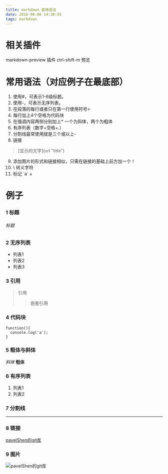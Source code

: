 ```yaml
---
title: markdown 查用语法
date: 2016-08-06 14:30:55
tags: markdown
---
```


# 相关插件
markdown-preview 插件
  ctrl-shift-m 预览

# 常用语法（对应例子在最底部）

1. 使用#，可表示1-6级标题。
2. 使用-，可表示无序列表。
3. 在段落的每行或者只在第一行使用符号>
4. 每行加上4个空格为代码块
5. 在强调内容两侧分别加上* 一个为斜体，两个为粗体
6. 有序列表（数字+空格+.）
7. 分割线最常使用就是三个或以上-
8. 链接

  >\[显示的文字](url "title")

9. 添加图片的形式和链接相似，只需在链接的基础上前方加一个！
10. \ 转义字符
11. 标记 \`a\` `a`

# 例子

### 1 标题
###### 标题

### 2 无序列表
- 列表1
- 列表2
- 列表3

### 3 引用
>  引用
>> 嵌套引用

### 4 代码块

    function(){
      console.log('a');
    }

### 5 粗体与斜体
*斜体*
**粗体**

### 6 有序列表
1. 列表1
2. 列表2

### 7 分割线
---

### 8 链接

[pavelShen的git库](https://github.com/pavelShen "title")

### 9 图片
![pavelShen的git库](http://i0.hdslb.com/bfs/drawyoo/460650e454e8ab3fa1f04bc4e661f798ffe67d83.png "title")

